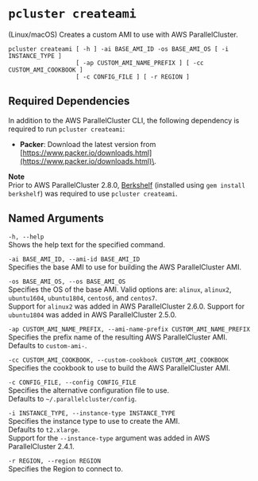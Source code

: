 # `pcluster createami`<a name="pcluster.createami"></a>

\(Linux/macOS\) Creates a custom AMI to use with AWS ParallelCluster\.

```
pcluster createami [ -h ] -ai BASE_AMI_ID -os BASE_AMI_OS [ -i INSTANCE_TYPE ]
                   [ -ap CUSTOM_AMI_NAME_PREFIX ] [ -cc CUSTOM_AMI_COOKBOOK ]
                   [ -c CONFIG_FILE ] [ -r REGION ]
```

## Required Dependencies<a name="pcluster.createami.required-dependencies"></a>

In addition to the AWS ParallelCluster CLI, the following dependency is required to run `pcluster createami`:
+ **Packer**: Download the latest version from [https://www.packer.io/downloads.html](https://www.packer.io/downloads.html)\.

**Note**  
Prior to AWS ParallelCluster 2\.8\.0, [Berkshelf](https://github.com/berkshelf/berkshelf) \(installed using `gem install berkshelf`\) was required to use `pcluster createami`\.

## Named Arguments<a name="pcluster.createami.namedarg"></a>

`-h, --help`  
Shows the help text for the specified command\.

`-ai BASE_AMI_ID, --ami-id BASE_AMI_ID`  
Specifies the base AMI to use for building the AWS ParallelCluster AMI\.

`-os BASE_AMI_OS, --os BASE_AMI_OS`  
Specifies the OS of the base AMI\. Valid options are: `alinux`, `alinux2`, `ubuntu1604`, `ubuntu1804`, `centos6`, and `centos7`\.  
Support for `alinux2` was added in AWS ParallelCluster 2\.6\.0\. Support for `ubuntu1804` was added in AWS ParallelCluster 2\.5\.0\.

`-ap CUSTOM_AMI_NAME_PREFIX, --ami-name-prefix CUSTOM_AMI_NAME_PREFIX`  
Specifies the prefix name of the resulting AWS ParallelCluster AMI\.  
Defaults to `custom-ami-`\.

`-cc CUSTOM_AMI_COOKBOOK, --custom-cookbook CUSTOM_AMI_COOKBOOK`  
Specifies the cookbook to use to build the AWS ParallelCluster AMI\.

`-c CONFIG_FILE, --config CONFIG_FILE`  
Specifies the alternative configuration file to use\.  
Defaults to `~/.parallelcluster/config`\.

`-i INSTANCE_TYPE, --instance-type INSTANCE_TYPE`  
Specifies the instance type to use to create the AMI\.  
Defaults to `t2.xlarge`\.  
Support for the `--instance-type` argument was added in AWS ParallelCluster 2\.4\.1\.

`-r REGION, --region REGION`  
Specifies the Region to connect to\.